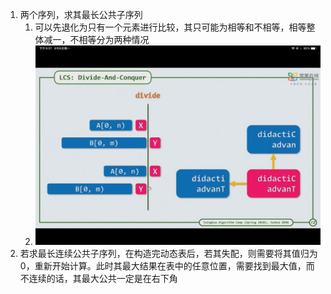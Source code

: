 1. 两个序列，求其最长公共子序列
   1. 可以先退化为只有一个元素进行比较，其只可能为相等和不相等，相等整体减一，不相等分为两种情况
   2. ![image-20220810145358959](res/03.最长公共子序列/image-20220810145358959.png)
2. 若求最长连续公共子序列，在构造完动态表后，若其失配，则需要将其值归为0，重新开始计算。此时其最大结果在表中的任意位置，需要找到最大值，而不连续的话，其最大公共一定是在右下角